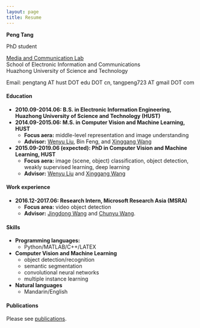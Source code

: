 ```yaml
---
layout: page
title: Resume
---
```


<b>Peng Tang</b>

PhD student

[Media and Communication Lab](http://mclab.eic.hust.edu.cn/)   
School of Electronic Information and Communications   
Huazhong University of Science and Technology

Email: pengtang AT  hust DOT edu DOT cn, tangpeng723 AT gmail DOT com
  
  

#### Education
* <b>2010.09-2014.06: B.S. in Electronic Information Engineering, Huazhong University of Science and Technology (HUST)</b>
* <b>2014.09-2015.06: M.S. in Computer Vision and Machine Learning, HUST</b>
  * <b>Focus aera:</b> middle-level representation and image understanding
  * <b>Advisor:</b> [Wenyu Liu](http://mclab.eic.hust.edu.cn/MCWebDisplay/PersonDetails.aspx?Name=Wenyu%20Liu), Bin Feng, and [Xinggang Wang](http://mclab.eic.hust.edu.cn/~xwang/index.htm)
* <b>2015.09-2019.06 (expected): PhD in  Computer Vision and Machine Learning, HUST</b>
  * <b>Focus aera:</b> image (scene, object) classification, object detection, weakly supervised learning, deep learning
  * <b>Advisor:</b> [Wenyu Liu](http://mclab.eic.hust.edu.cn/MCWebDisplay/PersonDetails.aspx?Name=Wenyu%20Liu) and [Xinggang Wang](http://mclab.eic.hust.edu.cn/~xwang/index.htm)
  
  
  

#### Work experience
* <b>2016.12-2017.06: Research Intern, Microsoft Research Asia (MSRA)</b>
  * <b>Focus area:</b> video object detection
  * <b>Advisor:</b> [Jingdong Wang](https://www.microsoft.com/en-us/research/people/jingdw/) and [Chunyu Wang](https://www.microsoft.com/en-us/research/people/chnuwa/).
  
  
  

#### Skills
* <b>Programming languages:</b> 
  * Python/MATLAB/C++/LATEX
* <b>Computer Vision and Machine Learning</b>
  * object detection/recognition
  * semantic segmentation
  * convolutional neural networks
  * multiple instance learning
* <b>Natural languages</b>
  * Mandarin/English
  
  
  
  
#### Publications
Please see [publications](http://ppengtang.github.io/publications).

